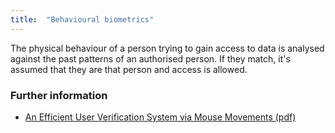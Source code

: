 ```yaml
---
title:  "Behavioural biometrics"
---
```


The physical behaviour of a person trying to gain access to data is analysed against the past patterns of an authorised person. If they match, it's assumed that they are that person and access is allowed.

### Further information
* [An Efficient User Verification System via Mouse Movements (pdf)](http://www.cs.wm.edu/~hnw/paper/ccs11.pdf)

